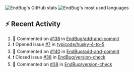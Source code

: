 ![EndBug's GitHub stats](https://github-readme-stats.vercel.app/api?username=endbug&show_icons=true)
![EndBug's most used languages](https://github-readme-stats.vercel.app/api/top-langs/?username=endbug&layout=compact)

## ⚡ Recent Activity

<!--START_SECTION:activity-->
1. 💬 Commented on [#138](https://github.com//EndBug/add-and-commit/issues/138) in [EndBug/add-and-commit](https://github.com//EndBug/add-and-commit)
2. ❗️ Opened issue [#7](https://github.com//typicode/husky-4-to-5/issues/7) in [typicode/husky-4-to-5](https://github.com//typicode/husky-4-to-5)
3. 💬 Commented on [#140](https://github.com//EndBug/add-and-commit/issues/140) in [EndBug/add-and-commit](https://github.com//EndBug/add-and-commit)
4. ❗️ Closed issue [#38](https://github.com//EndBug/version-check/issues/38) in [EndBug/version-check](https://github.com//EndBug/version-check)
5. 💬 Commented on [#38](https://github.com//EndBug/version-check/issues/38) in [EndBug/version-check](https://github.com//EndBug/version-check)
<!--END_SECTION:activity-->

